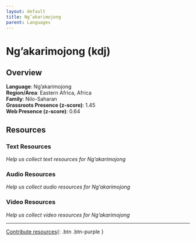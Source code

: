 ```yaml
---
layout: default
title: Ng’akarimojong
parent: Languages
---
```


# Ng’akarimojong (kdj)

## Overview

**Language**: Ng’akarimojong  
**Region/Area**: Eastern Africa, Africa  
**Family**: Nilo-Saharan  
**Grassroots Presence (z-score)**: 1.45  
**Web Presence (z-score)**: 0.64  

## Resources

### Text Resources
*Help us collect text resources for Ng’akarimojong*

### Audio Resources
*Help us collect audio resources for Ng’akarimojong*

### Video Resources
*Help us collect video resources for Ng’akarimojong*

---

[Contribute resources](https://forms.office.com/e/1SfLJx3u1r){: .btn .btn-purple }
